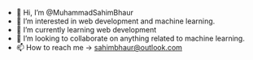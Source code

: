 - 👋 Hi, I’m @MuhammadSahimBhaur
- 👀 I’m interested in web development and machine learning.
- 🌱 I’m currently learning web development
- 💞️ I’m looking to collaborate on anything related to machine learning.
- 📫 How to reach me -> sahimbhaur@outlook.com

<!---
MuhammadSahimBhaur/MuhammadSahimBhaur is a ✨ special ✨ repository because its `README.md` (this file) appears on your GitHub profile.
You can click the Preview link to take a look at your changes.
--->
